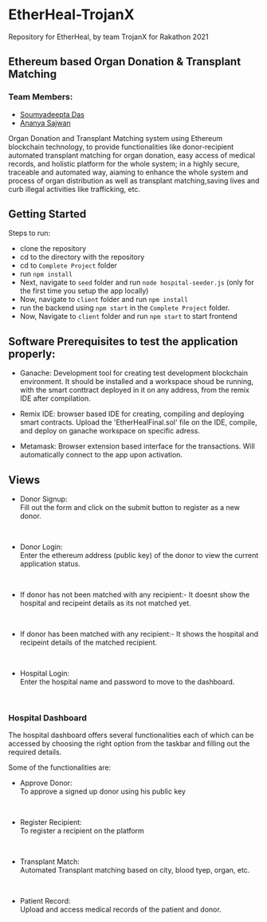 # EtherHeal-TrojanX
Repository for EtherHeal, by team TrojanX for Rakathon 2021

## Ethereum based Organ Donation & Transplant Matching


### Team Members: 
- [Soumyadeepta Das](https://github.com/soumyadeeptadas)
- [Ananya Sajwan](https://github.com/ananya407)


Organ Donation and Transplant Matching system using Ethereum blockchain technology, to provide functionalities like donor-recipient automated transplant matching for organ donation, easy access of medical records, and holistic platform for the whole system; in a highly secure, traceable and automated way, aiaming to enhance the whole system and process of organ distribution as well as transplant matching,saving lives and curb illegal activities like trafficking, etc.


## Getting Started

Steps to run:
- clone the repository
- cd to the directory with the repository
- cd to `Complete Project` folder
- run `npm install` 
- Next, navigate to `seed` folder and run
  `node hospital-seeder.js` (only for the first time you setup the app locally)
- Now, navigate to `client` folder and run `npm install`
- run the backend using `npm start` in the `Complete Project` folder.
- Now, Navigate to `client` folder and run `npm start` to start frontend

## Software Prerequisites to test the application properly:
- Ganache: Development tool for creating test development blockchain environment. It should be installed and a workspace shoud be running, with the smart conttract deployed in it on any address, from the remix IDE after compilation.

- Remix IDE: browser based IDE for creating, compiling and deploying smart contracts. Upload the 'EtherHealFinal.sol' file on the IDE, compile, and deploy on ganache workspace on specific adress.

- Metamask: Browser extension based interface for the transactions. Will automatically connect to the app upon activation.


## Views

- Donor Signup: <br/>
Fill out the form and click on the submit button to register as a new donor.

<br/>

- Donor Login: <br/>
Enter the ethereum address (public key) of the donor to view the current application status.

<br/>

- If donor has not been matched with any recipient:-
It doesnt show the hospital and recipeint details as its not matched yet.

<br/>

- If donor has been matched with any recipient:-
It shows the hospital and recipeint details of the matched recipient.

<br/>

- Hospital Login: <br/>
Enter the hospital name and password to move to the dashboard.

<br/>


### Hospital Dashboard

The hospital dashboard offers several functionalities each of which can be accessed by choosing the right option from the taskbar and filling out the required details.

Some of the functionalities are:

- Approve Donor: <br/>
To approve a signed up donor using his public key

<br/>

- Register Recipient:<br/>
To register a recipient on the platform

<br/>

- Transplant Match: <br/>
Automated Transplant matching based on city, blood tyep, organ, etc.

<br/>

- Patient Record: <br/>
Upload and access medical records of the patient and donor.

<br/>
